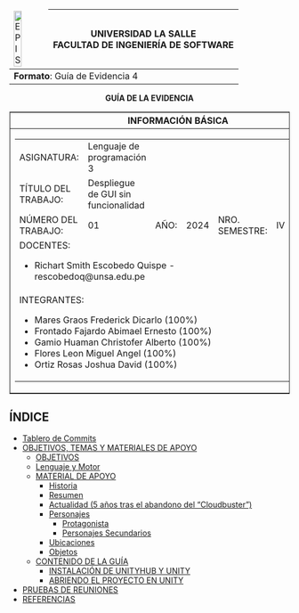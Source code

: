 <table align="center">
    <thead>
        <tr>
            <td><img src="https://1.bp.blogspot.com/-3wALNMake70/XK-07VtIngI/AAAAAAABOrY/n3X_ZJV5fGEpTs8ppMQvKk_yic7BfyBYQCLcBGAs/s1600/universidad-la-salle-logo.jpg?raw=true" alt="EPIS" style="width:50%; height:auto"/></td>
            <th>
                <span style="font-weight:bold;">UNIVERSIDAD LA SALLE</span><br />
                <span style="font-weight:bold;">FACULTAD DE INGENIERÍA DE SOFTWARE</span><br />
            </th>
        </tr>
    </thead>
    <tbody>
        <tr><td colspan="3"><span style="font-weight:bold;">Formato</span>: Guía de Evidencia 4</td></tr>
    </tbody>
</table>

<div align="center">
    <span style="font-weight:bold;">GUÍA DE LA EVIDENCIA</span><br />
</div>

<div>
    <table border="1" align="center">
        <thead>
            <tr><th colspan="3">INFORMACIÓN BÁSICA</th></tr>
        </thead>
        <tbody>
            <tr>
                <td colspan="2">
                    <table>
                        <tr><td>ASIGNATURA:</td><td>Lenguaje de programación 3</td></tr>
                        <tr><td>TÍTULO DEL TRABAJO:</td><td>Despliegue de GUI sin funcionalidad</td></tr>
                        <tr>
                            <td>NÚMERO DEL TRABAJO:</td><td>01</td>
                            <td>AÑO:</td><td>2024</td>
                            <td>NRO. SEMESTRE:</td><td>IV</td>
                        </tr>
                        <tr>
                            <td colspan="6">DOCENTES:
                                <ul>
                                    <li>Richart Smith Escobedo Quispe - rescobedoq@unsa.edu.pe</li>
                                </ul>
                            </td>
                        </tr>
                        <tr>
                            <td colspan="6">INTEGRANTES:
                                <ul>
                                    <li>Mares Graos Frederick Dicarlo (100%)</li>
                                    <li>Frontado Fajardo Abimael Ernesto (100%)</li>
                                    <li>Gamio Huaman Christofer Alberto (100%)</li>
                                    <li>Flores Leon Miguel Angel (100%)</li>
                                    <li>Ortiz Rosas Joshua David (100%)</li>
                                </ul>
                            </td>
                        </tr>
                    </table>
                </td>
                <td>
                    <table>
                        <tr><td align="center">The Unity</td></tr>
                        <tr><td style="border-top: 1px solid #000;"></td></tr>
                        <tr><td align="center"><img src="unity.jpg" alt="Imagen del grupo" width="60px" height="40px"></td></tr>
                    </table>
                </td>
            </tr>
        </tbody>
    </table>
</div>


## ÍNDICE

- [Tablero de Commits](#tablero-de-commits)
- [OBJETIVOS, TEMAS Y MATERIALES DE APOYO](#objetivos-temas-y-materiales-de-apoyo)
    - [OBJETIVOS](#objetivos)
    - [Lenguaje y Motor](#lenguaje-y-motor)
    - [MATERIAL DE APOYO](#material-de-apoyo)
        - [Historia](#historia)
        - [Resumen](#resumen)
        - [Actualidad (5 años tras el abandono del “Cloudbuster”)](#actualidad-5-años-tras-el-abandono-del-cloudbuster)
        - [Personajes](#personajes)
            - [Protagonista](#protagonista)
            - [Personajes Secundarios](#personajes-secundarios)
        - [Ubicaciones](#ubicaciones)
        - [Objetos](#objetos)
    - [CONTENIDO DE LA GUÍA](#contenido-de-la-guía)
        - [INSTALACIÓN DE UNITYHUB Y UNITY](#instalación-de-unityhub-y-unity)
        - [ABRIENDO EL PROYECTO EN UNITY](#abriendo-el-proyecto-en-unity)
- [PRUEBAS DE REUNIONES](#pruebas-de-reuniones)
- [REFERENCIAS](#referencias)
